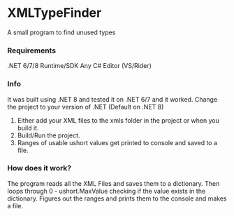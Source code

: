 # XMLTypeFinder
A small program to find unused types

### Requirements

.NET 6/7/8 Runtime/SDK
Any C# Editor (VS/Rider)

### Info
It was built using .NET 8 and tested it on .NET 6/7 and it worked. 
Change the project to your version of .NET (Default on .NET 8)

1. Either add your XML files to the xmls folder in the project or when you build it.
2. Build/Run the project.
3. Ranges of usable ushort values get printed to console and saved to a file.

### How does it work?

The program reads all the XML Files and saves them to a dictionary.
Then loops through 0 - ushort.MaxValue checking if the value exists in the dictionary. 
Figures out the ranges and prints them to the console and makes a file.
